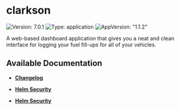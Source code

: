 # clarkson

![Version: 7.0.1](https://img.shields.io/badge/Version-7.0.1-informational?style=flat-square) ![Type: application](https://img.shields.io/badge/Type-application-informational?style=flat-square) ![AppVersion: "1.1.2"](https://img.shields.io/badge/AppVersion-"1.1.2"-informational?style=flat-square)

A web-based dashboard application that gives you a neat and clean interface for logging your fuel fill-ups for all of your vehicles.

## Available Documentation

- [**Changelog**](CHANGELOG)

- [**Helm Security**](container-security)

- [**Helm Security**](helm-security)

